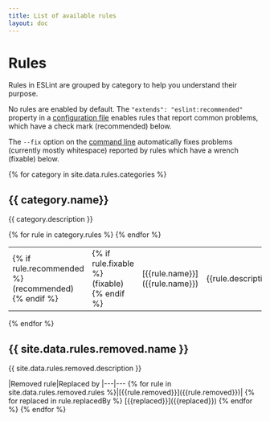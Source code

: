 ```yaml
---
title: List of available rules
layout: doc
---
```

<!-- Note: No pull requests accepted for this file. See README.md in the root directory for details. -->

# Rules

Rules in ESLint are grouped by category to help you understand their purpose.

No rules are enabled by default. The `"extends": "eslint:recommended"` property in a [configuration file](../user-guide/configuring#extending-configuration-files) enables rules that report common problems, which have a check mark (recommended) below.

The `--fix` option on the [command line](../user-guide/command-line-interface#fix) automatically fixes problems (currently mostly whitespace) reported by rules which have a wrench (fixable) below.

{% for category in site.data.rules.categories %}

## {{ category.name}}

{{ category.description }}

<table class="rule-list table">
<colgroup>
<col class="recommended"></col>
<col class="fixable"></col>
<col class="name"></col>
<col class="description"></col>
</colgroup>
<tbody>
{% for rule in category.rules %}
<tr>
<td>{% if rule.recommended %}(recommended){% endif %}</td>
<td>{% if rule.fixable %}(fixable){% endif %}</td>
<td markdown="1">[{{rule.name}}]({{rule.name}})
</td>
<td markdown="1">{{rule.description}}
</td>
</tr>
{% endfor %}
</tbody>
</table>

{% endfor %}

## {{ site.data.rules.removed.name }}

{{ site.data.rules.removed.description }}

<div class="removed-rules" markdown="1">
|Removed rule|Replaced by
|---|---
{% for rule in site.data.rules.removed.rules %}|[{{rule.removed}}]({{rule.removed}})| {% for replaced in rule.replacedBy %} [{{replaced}}]({{replaced}}) {% endfor %}
{% endfor %}
</div>